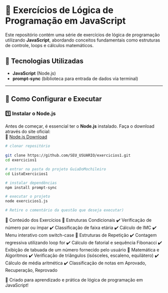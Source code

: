 # 🚀 Exercícios de Lógica de Programação em JavaScript

Este repositório contém uma série de exercícios de lógica de programação utilizando **JavaScript**, abordando conceitos fundamentais como estruturas de controle, loops e cálculos matemáticos.

## 📌 Tecnologias Utilizadas
- **JavaScript** (Node.js)
- **prompt-sync** (biblioteca para entrada de dados via terminal)

---

## 🔧 Como Configurar e Executar

### 1️⃣ Instalar o Node.js
Antes de começar, é essencial ter o **Node.js** instalado. Faça o download através do site oficial:  
🔗 [Node.js Download](https://nodejs.org/)


```bash
# clonar repositório
  
git clone https://github.com/SEU_USUARIO/exercicios1.git
cd exercicios1

# entrar na pasta do projeto GuiaDoMochileiro
cd ListaExercicios1

# instalar dependências
npm install prompt-sync

# executar o projeto
node exercicios1.js 

# Retire o comentário da questão que deseja executar)
```  

📌 Conteúdo dos Exercícios
🔹 Estruturas Condicionais
✔️ Verificação de número par ou ímpar
✔️ Classificação de faixa etária
✔️ Cálculo de IMC
✔️ Menu interativo com switch-case
🔹 Estruturas de Repetição
✔️ Contagem regressiva utilizando loop for
✔️ Cálculo de fatorial e sequência Fibonacci
✔️ Exibição de tabuada de um número fornecido pelo usuário
🔹 Matemática e Algoritmos
✔️ Verificação de triângulos (isósceles, escaleno, equilátero)
✔️ Cálculo de média aritmética
✔️ Classificação de notas em Aprovado, Recuperação, Reprovado

📢 Criado para aprendizado e prática de lógica de programação em JavaScript! 
